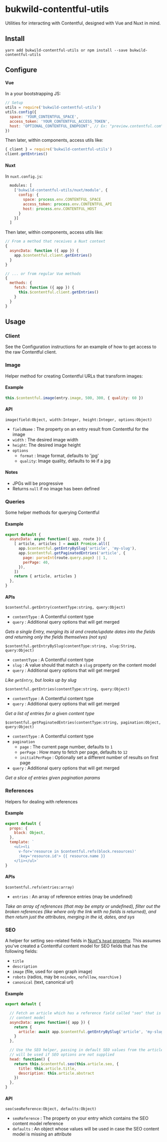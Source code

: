 # bukwild-contentful-utils

Utilities for interacting with Contentful, designed with Vue and Nuxt in mind.

## Install

`yarn add bukwild-contentful-utils or npm install --save bukwild-contentful-utils`

## Configure

#### Vue

In a your bootstrapping JS:

```js
// Setup
utils = require('bukwild-contentful-utils')
utils.config({
  space: 'YOUR_CONTENTFUL_SPACE',
  access_token: 'YOUR_CONTENTFUL_ACCESS_TOKEN',
  host: 'OPTIONAL_CONTENTFUL_ENDPOINT', // Ex: "preview.contentful.com"
})
```

Then later, within components, access utils like:

```js
{ client } = require('bukwild-contentful-utils')
client.getEntries()
```

#### Nuxt

In `nuxt.config.js`:

```js
  modules: [
    ['bukwild-contentful-utils/nuxt/module', {
      config: {
        space: process.env.CONTENTFUL_SPACE
        access_token: process.env.CONTENTFUL_API
        host: process.env.CONTENTFUL_HOST
      }
    }]
  ]
```

Then later, within components, access utils like:

```js
// From a method that receives a Nuxt context
{
  asyncData: function ({ app }) {
    app.$contentful.client.getEntries()
  }
}

// ... or from regular Vue methods
{
  methods: {
    fetch: function ({ app }) {
      this.$contentful.client.getEntries()
    }
  }
}
```

## Usage

### Client

See the Configuration instructions for an example of how to get access to the raw Contentful client.


### Image

Helper method for creating Contentful URLs that transform images:

#### Example

```js
this.$contentful.image(entry.image, 500, 300, { quality: 60 })
```

#### API

`image(field:Object, width:Integer, height:Integer, options:Object)`
- `fieldName` : The property on an entry result from Contentful for the image
- `width` : The desired image width
- `height`: The desired image height
- `options`
  - `format` : Image format, defaults to 'jpg'
  - `quality`: Image quality, defaults to `90` if a jpg

#### Notes

- JPGs will be progressive
- Returns `null` if no image has been defined


### Queries

Some helper methods for querying Contentful

#### Example

```js
export default {
  asyncData: async function({ app, route }) {
    [ article, articles ] = await Promise.all([
      app.$contentful.getEntryBySlug('article', 'my-slug'),
      app.$contentful.getPaginatedEntries('article', {
        page: parseInt(route.query.page) || 1,
        perPage: 40,
      }),
    ])
    return { article, articles }
  },
}
```

#### APIs

`$contentful.getEntry(contentType:string, query:Object)`
- `contentType` : A Contentful content type
- `query` : Additional query options that will get merged

_Gets a single Entry, merging its id and create/update dates into the fields and returning *only* the fields themselves (not sys)_

`$contentful.getEntryBySlug(contentType:string, slug:String, query:Object)`
- `contentType` : A Contentful content type
- `slug` : A value should that match a `slug` property on the content model
- `query` : Additional query options that will get merged

_Like `getEntry`, but looks up by slug_

`$contentful.getEntries(contentType:string, query:Object)`
- `contentType` : A Contentful content type
- `query` : Additional query options that will get merged

_Get a list of entries for a given content type_

`$contentful.getPaginatedEntries(contentType:string, pagination:Object, query:Object)`
- `contentType` : A Contentful content type
- `pagination`
  - `page` : The current page number, defaults to `1`
  - `perPage` : How many to fetch per page, defaults to `12`
  - `initialPerPage` : Optionally set a different number of results on first page
- `query` : Additional query options that will get merged

_Get a slice of entries given pagination params_


### References

Helpers for dealing with references

#### Example

```js
export default {
  props: {
    block: Object,
  },
  template: `
    <ul><li
      v-for='resource in $contentful.refs(block.resources)'
      :key='resource.id'> {{ resource.name }}
    </li></ul>`
}
```

#### APIs

`$contentful.refs(entries:array)`
- `entries` : An array of reference entries (may be undefined)

_Take an array of references (that may be empty or undefined), filter out the broken references (like where only the link with no fields is returned), and then return just the attributes, merging in the id, dates, and sys_


### SEO

A helper for setting seo-related fields in [Nuxt's `head` property](https://nuxtjs.org/api/configuration-head/).  This assumes you've created a Contentful content model for SEO fields that has the following fields:

- `title`
- `description`
- `image` (file, used for open graph image)
- `robots` (radios, may be `noindex`, `nofollow`, `noarchive` )
- `canonical` (text, canonical url)

#### Example

```js
export default {

  // Fetch an article which has a reference field called "seo" that is our SEO
  // content model
  asyncData: async function({ app }) {
    return {
      article: await app.$contentful.getEntryBySlug('article', 'my-slug')
    }
  },

  // Use the SEO helper, passing in default SEO values from the article that
  // will be used if SEO options are not supplied
  head: function() {
    return this.$contentful.seo(this.article.seo, {
      title: this.article.title,
      description: this.article.abstract
    })
  },
}
```

#### API

`seo(seoReference:Object, defaults:Object)`
- `seoReference` : The property on your entry which contains the SEO content model reference
- `defaults` : An object whose values will be used in case the SEO content model is missing an attribute
